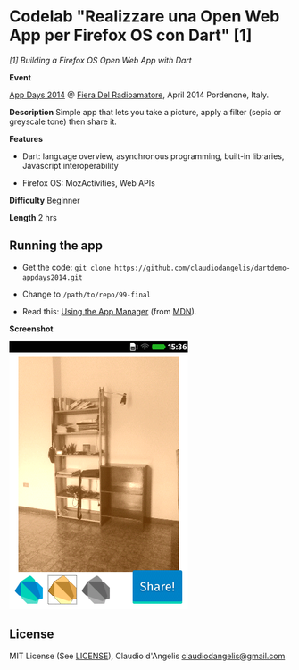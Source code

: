 # Codelab "Realizzare una Open Web App per Firefox OS con Dart" [1]
_[1] Building a Firefox OS Open Web App with Dart_

**Event**

[App Days 2014](https://plus.google.com/events/c9g0ainnfp20jqvv7fit5sd2vh4) @ [Fiera Del Radioamatore](http://radioamatorepordenone.it/), April 2014 Pordenone, Italy.

**Description**
Simple app that lets you take a picture, apply a filter (sepia or greyscale tone) then share it.

**Features**

- Dart: language overview, asynchronous programming, built-in libraries, Javascript interoperability

- Firefox OS: MozActivities, Web APIs

**Difficulty**
Beginner

**Length**
2 hrs

## Running the app

- Get the code: `git clone https://github.com/claudiodangelis/dartdemo-appdays2014.git`

- Change to `/path/to/repo/99-final`

- Read this: [Using the App Manager](https://developer.mozilla.org/en-US/Firefox_OS/Using_the_App_Manager) (from [MDN](https://developer.mozilla.org)).

**Screenshot**

![Screenshot](screenshot.png)

## License

MIT License (See [LICENSE](LICENSE)), Claudio d'Angelis <claudiodangelis@gmail.com>


